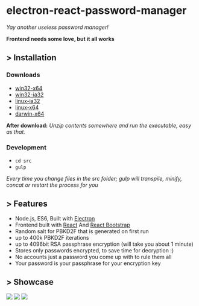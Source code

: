 # electron-react-password-manager

*Yay another useless password manager!*

**Frontend needs some love, but it all works**

## > Installation

### Downloads

-   [win32-x64](kappa)
-   [win32-ia32](kappa)
-   [linux-ia32](kappa)
-   [linux-x64](kappa)
-   [darwin-x64](kappa)

**After download:**
 *Unzip contents somewhere and run the executable, easy as that.*

### Development

-   `cd src`
-   `gulp`

*Every time you change files in the src folder;*
*gulp will transpile, minify, concat or restart the process for you*

## > Features

-   Node.js, ES6, Built with [Electron](http://electron.atom.io/)
-   Frontend built with [React](https://facebook.github.io/react/) And [React Bootstrap](https://react-bootstrap.github.io)
-   Random salt for PBKD2F that is generated on first run
-   up to 400k PBKD2F iterations
-   up to 4096bit RSA passphrase encryption (will take you about 1 minute)
-   Stores only passwords encrypted, to save time for decryption :)
-   No accounts just a password you come up with to rule them all
-   Your password is your passphrase for your encryption key

## > Showcase

![](http://i.imgur.com/yJsAW7u.png)
![](http://i.imgur.com/x87128U.png)
![](http://i.imgur.com/GECgz3D.png)
